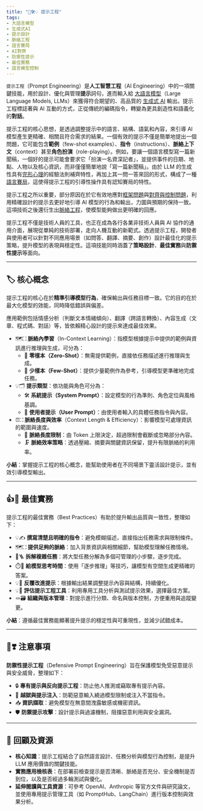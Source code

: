 ```yaml
---
title: "🌉🛠️💡 提示工程"  
tags:
- 大語言模型
- 生成式AI
- 提示設計
- 脈絡工程
- 語言賽局
- AI對齊
- 防禦性提示
- 最佳實務
- 語言模型控制
---
```

`提示工程`（Prompt Engineering）是**人工智慧工程**（AI Engineering）中的一項關鍵技能，用於設計、優化與管理**提示**詞句，進而輸入給 [大語言模型](02-07-large_language_models.zh-hant)（Large Language Models, LLMs）來獲得符合期望的、高品質的 [生成式 AI](06-05-analysis_generative.zh-hant) 輸出。提示工程標誌著與 AI 互動的方式，正從傳統的編碼指令，轉變為更具創造性和語義化的**對話**。

提示工程的核心思想，是透過調整提示中的語言、結構、語氣和內容，來引導 AI 模型產生更精確、相關且符合需求的結果。一個有效的提示不僅是簡單地提出一個問題，它可能包含**範例**（few-shot examples）、**指令**（instructions）、**脈絡上下文**（context）甚至**角色扮演**（role-playing）。例如，要讓一個語言模型寫一篇新聞稿，一個好的提示可能會要求它「扮演一名資深記者」，並提供事件的日期、地點、人物以及核心資訊，而非僅僅簡單地說「寫一篇新聞稿」。由於 LLM 的生成性具有[完形心理](01-05-Gestalt_Psychology.zh-hant)的經驗法則補齊特性，再加上其一問一答來回的形式，構成了一種[語言賽局](01-07-Language_Games.zh-hant)，這使得提示工程的引導性操作具有認知賽局的特性。

提示工程之所以重要，部分原因在於它有效地應對[框架問題](01-04-Frame_Problem.zh-hant)與[對齊與控制問題](01-06-AI_Alignment_Control_Problem.zh-hant)，利用精確設計的提示去更好地引導 AI 模型的行為和輸出，力圖與預期的保持一致。這項技術之後還衍生出[脈絡工程](10-05-context_engineering.zh-hant)，使模型能夠做出更明確的回應。

提示工程不僅是技術人員的工具，也正在成為各行各業非技術人員與 AI 協作的通用介面，展現從單純的技術部署，走向人機互動的新範式。透過提示工程，開發者與使用者可以針對不同應用場景（如問答、翻譯、摘要、創作）設計最佳化的提示策略，提升模型的表現與穩定性。這項技能同時涵蓋了**策略設計**、**最佳實務**與**防禦性提示**等面向。

***

## 🏷️ 核心概念

提示工程的核心在於**精準引導模型行為**，確保輸出與任務目標一致。它的目的在於最大化模型的效能，同時降低錯誤與偏差。

應用範例包括情感分析（判斷文本情緒傾向）、翻譯（跨語言轉換）、內容生成（文章、程式碼、對話）等，皆依賴精心設計的提示來達成最佳效果。

- 🗺⛶ **脈絡內學習**（In-Context Learning）：指模型根據提示中提供的範例與資訊進行推理與生成，可分為：
    - 📄 **零樣本（Zero-Shot）**：無需提供範例，直接依任務描述進行推理與生成。
    - 📑 **少樣本（Few-Shot）**：提供少量範例作為參考，引導模型更準確地完成任務。
- 💡🗂️ **提示類型**：依功能與角色可分為：
    - 🛠️ **系統提示（System Prompt）**：設定模型的行為準則、角色定位與風格基調。
    - 💬 **使用者提示（User Prompt）**：由使用者輸入的具體任務指令與內容。
- ⏰⛶  **脈絡長度與效率**（Context Length & Efficiency）：影響模型可處理資訊的範圍與速度。
    - 📏 **脈絡長度限制**：由 Token 上限決定，超過限制會截斷或忽略部分內容。
    - 🗜️ **脈絡效率策略**：透過壓縮、摘要與關鍵資訊保留，提升有限脈絡的利用率。

**小結**：掌握提示工程的核心概念，能幫助使用者在不同場景下靈活設計提示，並有效引導模型輸出。

***

## 👍💖 最佳實務

提示工程的最佳實務（Best Practices）有助於提升輸出品質與一致性，整理如下：

- 💡✍️ **撰寫清楚且明確的指令**：避免模糊描述，直接指出任務需求與限制條件。
- 🗺⛶ **提供足夠的脈絡**：加入背景資訊與相關細節，幫助模型理解任務情境。
- 🧐🪜 **拆解複雜任務**：將大型任務分解為多個可管理的小步驟，逐步完成。
- ⏱️🛃 **給模型思考時間**：使用「逐步推理」等技巧，讓模型有空間生成更精確的答案。
- 💡🔄 **反覆改進提示**：根據輸出結果調整提示內容與結構，持續優化。
- 💡🧰 **評估提示工程工具**：利用專用工具分析與測試提示效果，選擇最佳方案。
- 🪢🗃️ **組織與版本管理**：對提示進行分類、命名與版本控制，方便重用與追蹤變更。

**小結**：遵循最佳實務能顯著提升提示的穩定性與可重現性，並減少試錯成本。

***

## 🤞❣️ 注意事項

**防禦性提示工程**（Defensive Prompt Engineering）旨在保護模型免受惡意提示與安全威脅，整理如下：

- 🔒 **專有提示與反向提示工程**：防止他人推測或竊取專有提示內容。
- 🚫 **越獄與提示注入**：防範惡意輸入繞過模型限制或注入不當指令。
- 📥 **資訊擷取**：避免模型在無意間洩露敏感或機密資訊。
- 🛡️ **防禦提示攻擊**：設計提示與過濾機制，阻擋惡意利用與安全漏洞。

***

## 🌉 回顧及資源

* **核心知識**：提示工程結合了自然語言設計、任務分析與模型行為控制，是提升 LLM 應用價值的關鍵技能。
* **實務應用檢核表**：在部署前檢查提示是否清晰、脈絡是否充分、安全機制是否到位，以及是否經過多輪測試與優化。
* **延伸閱讀與工具資源**：可參考 OpenAI、Anthropic 等官方文件與研究論文，並使用專用提示管理工具（如 PromptHub、LangChain）進行版本控制與效果分析。

